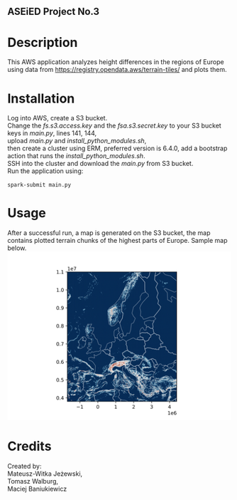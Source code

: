 ## ASEiED Project No.3

# Description
This AWS application analyzes height differences in the regions of Europe using data from https://registry.opendata.aws/terrain-tiles/ and plots them.

# Installation
Log into AWS, create a S3 bucket.  
Change the *fs.s3.access.key* and the *fsa.s3.secret.key* to your S3 bucket keys in *main.py*, lines 141, 144,  
upload *main.py* and *install_python_modules.sh*,  
then create a cluster using ERM, preferred version is 6.4.0, add a bootstrap action that runs the *install_python_modules.sh*.  
SSH into the cluster and download the *main.py* from S3 bucket.  
Run the application using:
```
spark-submit main.py
```

# Usage
After a successful run, a map is generated on the S3 bucket, the map contains plotted terrain chunks of the highest parts of Europe.
Sample map below.
![Alt text](map.png?raw=true "Map")

# Credits
Created by:  
Mateusz-Witka Jeżewski,  
Tomasz Walburg,  
Maciej Baniukiewicz

